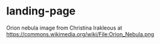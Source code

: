 # landing-page
Orion nebula image from Christina Irakleous at https://commons.wikimedia.org/wiki/File:Orion_Nebula.png 